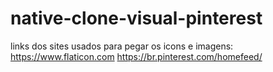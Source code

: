 # native-clone-visual-pinterest

links dos sites usados para pegar os icons e imagens:
https://www.flaticon.com
https://br.pinterest.com/homefeed/
